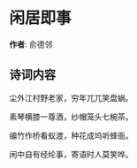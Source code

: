 # 闲居即事

**作者**: 俞德邻

## 诗词内容

尘外江村野老家，穷年兀兀笑盘蜗。

素琴横膝一尊酒，纱帽笼头七椀茶。

编竹作桥看蚁渡，种花成坞听蜂衙。

闲中自有经纶事，寄语时人莫笑哗。

